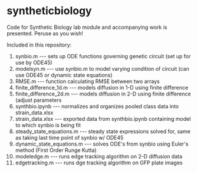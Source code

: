 # syntheticbiology

Code for Synthetic Biology lab module and accompanying work is presented. Peruse as you wish!

Included in this repository:
1. synbio.m --- sets up ODE functions governing genetic circuit (set up for use by ODE45)
2. modelsyn.m --- use synbio.m to model varying condition of circuit (can use ODE45 or dynamic state equations)
3. RMSE.m --- function calculating RMSE between two arrays
4. finite_difference_1d.m --- models diffusion in 1-D using finite difference
5. finite_difference_2d.m --- models diffusion in 2-D using finite difference (adjust parameters 
6. synthbio.ipynb --- normalizes and organizes pooled class data into strain_data.xlsx
7. strain_data.xlsx --- exported data from synthbio.ipynb containing model to which synbio is being fit
8. steady_state_equations.m --- steady state expressions solved for, same as taking last time point of synbio w/ ODE45 
9. dynamic_state_equations.m --- solves ODE's from synbio using Euler's method (First Order Runge Kutta)
10. modeledge.m --- runs edge tracking algorithm on 2-D diffusion data
11. edgetracking.m --- runs dge tracking algorithm on GFP plate images 


